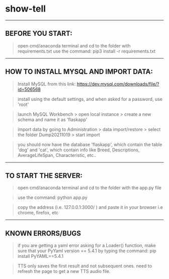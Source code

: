 # show-tell

-------
BEFORE YOU START:
-------

>open cmd/anaconda terminal and cd to the folder with requirements.txt
>use the command: pip3 install -r requirements.txt

-------
HOW TO INSTALL MYSQL AND IMPORT DATA:
-------

>Install MySQL from this link:
https://dev.mysql.com/downloads/file/?id=506568

>install using the default settings, and when asked for a password, use 'root'

>launch MySQL Workbench > open local instance > create a new schema and name it as 'flaskapp'

>import data by going to Administration > data import/restore > select the folder Dump20211019 > start import

>you should now have the database 'flaskapp', which contain the table 'dog' and 'cat', which contain info like Breed, Descriptions, AverageLifeSpan, Characteristic, etc..

------
TO START THE SERVER:
------

>open cmd/anaconda terminal and cd to the folder with the app.py file

>use the command: python app.py

>copy the address (i.e. 127.0.0.1:3000/ ) and paste it in your browser i.e chrome, firefox, etc

------
KNOWN ERRORS/BUGS
------
>if you are getting a yaml error asking for a Loader() function, make sure that your PyYaml version == 5.4.1 by typing the command: pip install PyYAML==5.4.1

>TTS only saves the first result and not subsequent ones. need to refresh the page to get a new TTS audio file.
